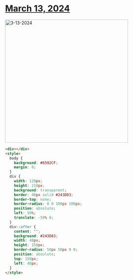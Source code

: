 # [March 13, 2024](https://cssbattle.dev/play/PvqODmBuQ4SH5lWHLs4M)

<img src="https://firebasestorage.googleapis.com/v0/b/cssbattleapp.appspot.com/o/user%2Fummd3POvEDfFyeFvVdOMG3OOrwE2%2Ftargets%2Ftarget_492MNmV@2x.png?alt=media" width="400" alt="3-13-2024" />

```html
<div></div>
<style>
  body {
    background: #6592CF;
    margin: 0;
  }
  div {
    width: 120px;
    height: 210px;
    background: transparent;
    border: 40px solid #243D83;
    border-top: none;
    border-radius: 0 0 100px 100px;
    position: absolute;
    left: 50%;
    translate: -50% 0;
  }
  div::after {
    content: "";
    background: #243D83;
    width: 40px;
    height: 150px;
    border-radius: 50px 50px 0 0;
    position: absolute;
    top: 150px;
    left: 40px;
  }
</style>
```

